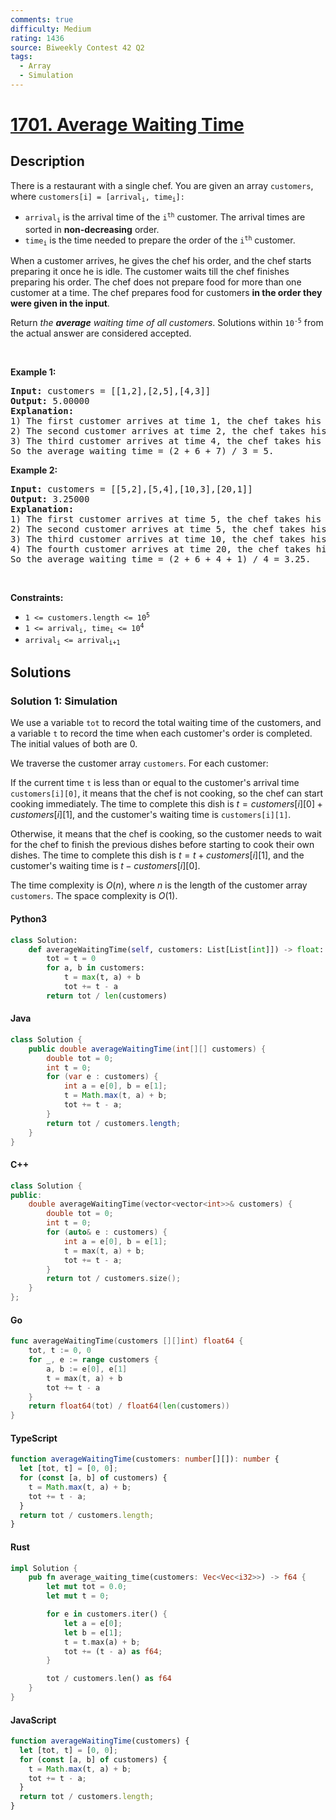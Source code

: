 ```yaml
---
comments: true
difficulty: Medium
rating: 1436
source: Biweekly Contest 42 Q2
tags:
  - Array
  - Simulation
---
```


<!-- problem:start -->

# [1701. Average Waiting Time](https://leetcode.com/problems/average-waiting-time)

## Description

<!-- description:start -->

<p>There is a restaurant with a single chef. You are given an array <code>customers</code>, where <code>customers[i] = [arrival<sub>i</sub>, time<sub>i</sub>]:</code></p>

<ul>
	<li><code>arrival<sub>i</sub></code> is the arrival time of the <code>i<sup>th</sup></code> customer. The arrival times are sorted in <strong>non-decreasing</strong> order.</li>
	<li><code>time<sub>i</sub></code> is the time needed to prepare the order of the <code>i<sup>th</sup></code> customer.</li>
</ul>

<p>When a customer arrives, he gives the chef his order, and the chef starts preparing it once he is idle. The customer waits till the chef finishes preparing his order. The chef does not prepare food for more than one customer at a time. The chef prepares food for customers <strong>in the order they were given in the input</strong>.</p>

<p>Return <em>the <strong>average</strong> waiting time of all customers</em>. Solutions within <code>10<sup>-5</sup></code> from the actual answer are considered accepted.</p>

<p>&nbsp;</p>
<p><strong class="example">Example 1:</strong></p>

<pre>
<strong>Input:</strong> customers = [[1,2],[2,5],[4,3]]
<strong>Output:</strong> 5.00000
<strong>Explanation:
</strong>1) The first customer arrives at time 1, the chef takes his order and starts preparing it immediately at time 1, and finishes at time 3, so the waiting time of the first customer is 3 - 1 = 2.
2) The second customer arrives at time 2, the chef takes his order and starts preparing it at time 3, and finishes at time 8, so the waiting time of the second customer is 8 - 2 = 6.
3) The third customer arrives at time 4, the chef takes his order and starts preparing it at time 8, and finishes at time 11, so the waiting time of the third customer is 11 - 4 = 7.
So the average waiting time = (2 + 6 + 7) / 3 = 5.
</pre>

<p><strong class="example">Example 2:</strong></p>

<pre>
<strong>Input:</strong> customers = [[5,2],[5,4],[10,3],[20,1]]
<strong>Output:</strong> 3.25000
<strong>Explanation:
</strong>1) The first customer arrives at time 5, the chef takes his order and starts preparing it immediately at time 5, and finishes at time 7, so the waiting time of the first customer is 7 - 5 = 2.
2) The second customer arrives at time 5, the chef takes his order and starts preparing it at time 7, and finishes at time 11, so the waiting time of the second customer is 11 - 5 = 6.
3) The third customer arrives at time 10, the chef takes his order and starts preparing it at time 11, and finishes at time 14, so the waiting time of the third customer is 14 - 10 = 4.
4) The fourth customer arrives at time 20, the chef takes his order and starts preparing it immediately at time 20, and finishes at time 21, so the waiting time of the fourth customer is 21 - 20 = 1.
So the average waiting time = (2 + 6 + 4 + 1) / 4 = 3.25.
</pre>

<p>&nbsp;</p>
<p><strong>Constraints:</strong></p>

<ul>
	<li><code>1 &lt;= customers.length &lt;= 10<sup>5</sup></code></li>
	<li><code>1 &lt;= arrival<sub>i</sub>, time<sub>i</sub> &lt;= 10<sup>4</sup></code></li>
	<li><code>arrival<sub>i&nbsp;</sub>&lt;= arrival<sub>i+1</sub></code></li>
</ul>

<!-- description:end -->

## Solutions

<!-- solution:start -->

### Solution 1: Simulation

We use a variable `tot` to record the total waiting time of the customers, and a variable `t` to record the time when each customer's order is completed. The initial values of both are $0$.

We traverse the customer array `customers`. For each customer:

If the current time `t` is less than or equal to the customer's arrival time `customers[i][0]`, it means that the chef is not cooking, so the chef can start cooking immediately. The time to complete this dish is $t = customers[i][0] + customers[i][1]$, and the customer's waiting time is `customers[i][1]`.

Otherwise, it means that the chef is cooking, so the customer needs to wait for the chef to finish the previous dishes before starting to cook their own dishes. The time to complete this dish is $t = t + customers[i][1]$, and the customer's waiting time is $t - customers[i][0]$.

The time complexity is $O(n)$, where $n$ is the length of the customer array `customers`. The space complexity is $O(1)$.

<!-- tabs:start -->

#### Python3

```python
class Solution:
    def averageWaitingTime(self, customers: List[List[int]]) -> float:
        tot = t = 0
        for a, b in customers:
            t = max(t, a) + b
            tot += t - a
        return tot / len(customers)
```

#### Java

```java
class Solution {
    public double averageWaitingTime(int[][] customers) {
        double tot = 0;
        int t = 0;
        for (var e : customers) {
            int a = e[0], b = e[1];
            t = Math.max(t, a) + b;
            tot += t - a;
        }
        return tot / customers.length;
    }
}
```

#### C++

```cpp
class Solution {
public:
    double averageWaitingTime(vector<vector<int>>& customers) {
        double tot = 0;
        int t = 0;
        for (auto& e : customers) {
            int a = e[0], b = e[1];
            t = max(t, a) + b;
            tot += t - a;
        }
        return tot / customers.size();
    }
};
```

#### Go

```go
func averageWaitingTime(customers [][]int) float64 {
	tot, t := 0, 0
	for _, e := range customers {
		a, b := e[0], e[1]
		t = max(t, a) + b
		tot += t - a
	}
	return float64(tot) / float64(len(customers))
}
```

#### TypeScript

```ts
function averageWaitingTime(customers: number[][]): number {
  let [tot, t] = [0, 0];
  for (const [a, b] of customers) {
    t = Math.max(t, a) + b;
    tot += t - a;
  }
  return tot / customers.length;
}
```

#### Rust

```rust
impl Solution {
    pub fn average_waiting_time(customers: Vec<Vec<i32>>) -> f64 {
        let mut tot = 0.0;
        let mut t = 0;

        for e in customers.iter() {
            let a = e[0];
            let b = e[1];
            t = t.max(a) + b;
            tot += (t - a) as f64;
        }

        tot / customers.len() as f64
    }
}
```

#### JavaScript

```js
function averageWaitingTime(customers) {
  let [tot, t] = [0, 0];
  for (const [a, b] of customers) {
    t = Math.max(t, a) + b;
    tot += t - a;
  }
  return tot / customers.length;
}
```

<!-- tabs:end -->

<!-- solution:end -->

<!-- problem:end -->
